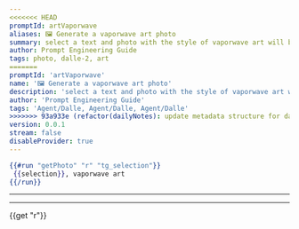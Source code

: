 ```yaml
---
<<<<<<< HEAD
promptId: artVaporwave
aliases: 🖼️ Generate a vaporwave art photo
summary: select a text and photo with the style of vaporwave art will be generated using Dalle-2
author: Prompt Engineering Guide
tags: photo, dalle-2, art
=======
promptId: 'artVaporwave'
name: '🖼️ Generate a vaporwave art photo'
description: 'select a text and photo with the style of vaporwave art will be generated using Dalle-2'
author: 'Prompt Engineering Guide'
tags: 'Agent/Dalle, Agent/Dalle, Agent/Dalle'
>>>>>>> 93a933e (refactor(dailyNotes): update metadata structure for daily notes)
version: 0.0.1
stream: false
disableProvider: true
---
```

```handlebars
{{#run "getPhoto" "r" "tg_selection"}}
 {{selection}}, vaporwave art
{{/run}}
```
***
***
{{get "r"}}